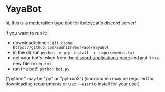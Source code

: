 # YayaBot

hi, this is a moderation type bot for ibxtoycat's discord server!

if you want to run it:
- download/clone it
`git clone https://github.com/SushiInYourFace/YayaBot`
- in the dir run
`python -m pip install -r requirements.txt`
- get your bot's token from the [discord applications page](https://discord.com/developers/applications/) and put it in a new file `token.txt`
- run the bot!!
`python bot.py`

("python" may be "py" or "python3") (sudo/admin may be required for downloading requirements or use `--user` to install for your user)